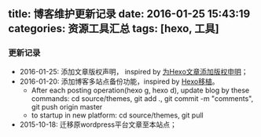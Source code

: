 title: 博客维护更新记录
date: 2016-01-25 15:43:19
categories: 资源工具汇总
tags: [hexo, 工具]
---

### 更新记录

- 2016-01-25: 添加文章版权声明， inspired by [为Hexo文章添加版权申明](http://qinyuanpei.com/2015/11/15/add-the-creative-commons-for-the-article-in-hexo/)；
- 2016-01-20: 添加博客多站点备份功能，inspired by [Hexo移植](http://nodlee.com/2015/06/07/how-to-porting-hexo/#more)。
	- After each posting operation(hexo g, hexo d), update blog by these commands: cd source/themes, git add ., git commit -m "comments", git push origin master 
	- to startup in new platform: cd source/themes, git pull
- 2015-10-18: 迁移原wordpress平台文章至本站点；